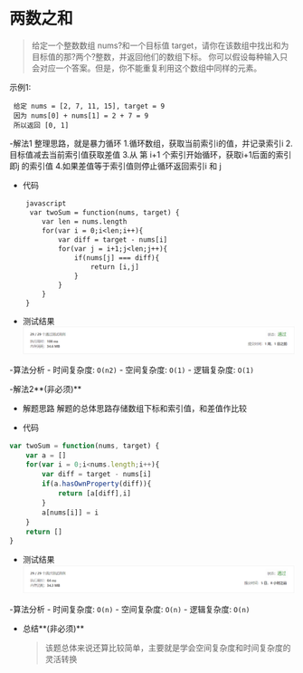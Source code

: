 # 两数之和

> 给定一个整数数组 nums?和一个目标值 target，请你在该数组中找出和为目标值的那?两个?整数，并返回他们的数组下标。
> 你可以假设每种输入只会对应一个答案。但是，你不能重复利用这个数组中同样的元素。


示例1:
```
 给定 nums = [2, 7, 11, 15], target = 9
 因为 nums[0] + nums[1] = 2 + 7 = 9
 所以返回 [0, 1]
 ```


-解法1
	整理思路，就是暴力循环
	1.循环数组，获取当前索引i的值，并记录索引i
	2.目标值减去当前索引值获取差值
	3.从 第 i+1 个索引开始循环，获取i+1后面的索引即j 的索引值
	4.如果差值等于索引值则停止循环返回索引i 和 j

  - 代码
```
	javascript
	 var twoSum = function(nums, target) {
		var len = nums.length
		for(var i = 0;i<len;i++){
			var diff = target - nums[i]
			for(var j = i+1;j<len;j++){
				if(nums[j] === diff){
					return [i,j]
				}
			}
		}
	}
 ```
  
- 测试结果
![](result1-1.png)
    
-算法分析
    - 时间复杂度: `O(n2)`
    - 空间复杂度: `O(1)`
    - 逻辑复杂度: `O(1)`

-解法2**(非必须)**
  - 解题思路
    解题的总体思路存储数组下标和索引值，和差值作比较

  - 代码
```javascript
var twoSum = function(nums, target) {
    var a = []
    for(var i = 0;i<nums.length;i++){
        var diff = target - nums[i]
        if(a.hasOwnProperty(diff)){
            return [a[diff],i]
        } 
        a[nums[i]] = i
    }
    return []
}
```    
   - 测试结果
![](result1-2.png)
       
-算法分析
    - 时间复杂度: `O(n)`
    - 空间复杂度: `O(n)`
    - 逻辑复杂度: `O(n)`

- 总结**(非必须)**
  > 该题总体来说还算比较简单，主要就是学会空间复杂度和时间复杂度的灵活转换